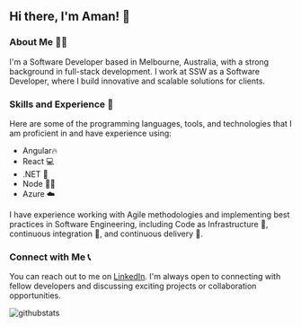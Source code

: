 ## Hi there, I'm Aman! 👋

### About Me 🙋‍♂️

I'm a Software Developer based in Melbourne, Australia, with a strong background in full-stack development. I work at SSW as a Software Developer, where I build innovative and scalable solutions for clients.

### Skills and Experience 🚀
Here are some of the programming languages, tools, and technologies that I am proficient in and have experience using:

- Angular🔥
- React 💻
- .NET 💜
- Node 👨‍💻
- Azure ☁️

I have experience working with Agile methodologies and implementing best practices in Software Engineering, including Code as Infrastructure 🧪, continuous integration 🚀, and continuous delivery 🚚.

### Connect with Me 📞
You can reach out to me on [LinkedIn](https://www.linkedin.com/in/aman-kumar-84842060/). I'm always open to connecting with fellow developers and discussing exciting projects or collaboration opportunities.

![githubstats](https://github-readme-stats.vercel.app/api?username=amankumarrr&show_icons=true&cache_seconds=86400&theme=dark)

